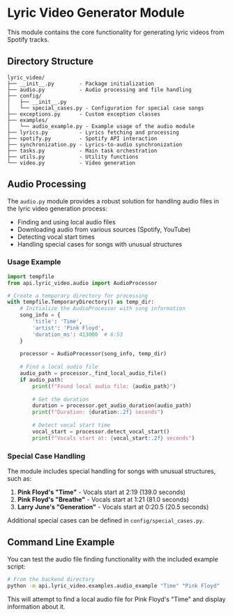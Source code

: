 # Lyric Video Generator Module

This module contains the core functionality for generating lyric videos from Spotify tracks.

## Directory Structure

```
lyric_video/
├── __init__.py        - Package initialization
├── audio.py           - Audio processing and file handling
├── config/
│   ├── __init__.py
│   └── special_cases.py - Configuration for special case songs
├── exceptions.py      - Custom exception classes
├── examples/
│   └── audio_example.py - Example usage of the audio module
├── lyrics.py          - Lyrics fetching and processing
├── spotify.py         - Spotify API interaction
├── synchronization.py - Lyrics-to-audio synchronization
├── tasks.py           - Main task orchestration
├── utils.py           - Utility functions
└── video.py           - Video generation
```

## Audio Processing

The `audio.py` module provides a robust solution for handling audio files in the lyric video generation process:

- Finding and using local audio files
- Downloading audio from various sources (Spotify, YouTube)
- Detecting vocal start times
- Handling special cases for songs with unusual structures

### Usage Example

```python
import tempfile
from api.lyric_video.audio import AudioProcessor

# Create a temporary directory for processing
with tempfile.TemporaryDirectory() as temp_dir:
    # Initialize the AudioProcessor with song information
    song_info = {
        'title': 'Time',
        'artist': 'Pink Floyd',
        'duration_ms': 413000  # 6:53
    }
    
    processor = AudioProcessor(song_info, temp_dir)
    
    # Find a local audio file
    audio_path = processor._find_local_audio_file()
    if audio_path:
        print(f"Found local audio file: {audio_path}")
        
        # Get the duration
        duration = processor.get_audio_duration(audio_path)
        print(f"Duration: {duration:.2f} seconds")
        
        # Detect vocal start time
        vocal_start = processor.detect_vocal_start()
        print(f"Vocals start at: {vocal_start:.2f} seconds")
```

### Special Case Handling

The module includes special handling for songs with unusual structures, such as:

1. **Pink Floyd's "Time"** - Vocals start at 2:19 (139.0 seconds)
2. **Pink Floyd's "Breathe"** - Vocals start at 1:21 (81.0 seconds)
3. **Larry June's "Generation"** - Vocals start at 0:20.5 (20.5 seconds)

Additional special cases can be defined in `config/special_cases.py`.

## Command Line Example

You can test the audio file finding functionality with the included example script:

```bash
# From the backend directory
python -m api.lyric_video.examples.audio_example "Time" "Pink Floyd"
```

This will attempt to find a local audio file for Pink Floyd's "Time" and display information about it. 